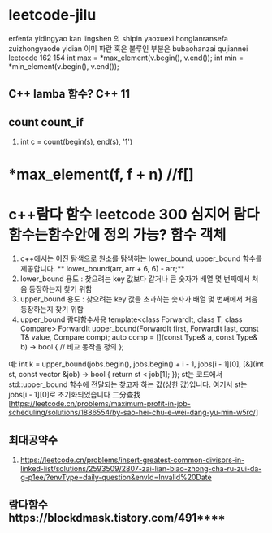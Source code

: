 # leetcode-jilu
erfenfa yidingyao kan lingshen 의 shipin yaoxuexi honglanransefa zuizhongyaode yidian 이미 파란 혹은 불루인 부분은 bubaohanzai qujiannei leetocde 162 154
int max = *max_element(v.begin(), v.end());
int min = *min_element(v.begin(), v.end());

## C++ lamba 함수? C++ 11

## count count_if
1. int c = count(begin(s), end(s), '1')

# *max_element(f, f + n) //f[]

# c++람다 함수 leetcode 300 심지어 람다 함수는함수안에 정의 가능? 함수 객체 
1. c++에서는 이진 탐색으로 원소를 탐색하는 lower_bound, upper_bound 함수를 제공합니다. ** lower_bound(arr, arr + 6, 6) - arr;**
2. lower_bound
용도 : 찾으려는 key 값보다 같거나 큰 숫자가 배열 몇 번째에서 처음 등장하는지 찾기 위함
3. upper_bound
용도 : 찾으려는 key 값을 초과하는 숫자가 배열 몇 번째에서 처음 등장하는지 찾기 위함
4. upper_bound 람다함수사용
template<class ForwardIt, class T, class Compare>
ForwardIt upper_bound(ForwardIt first, ForwardIt last, const T& value, Compare comp);
auto comp = [](const Type& a, const Type& b) -> bool {
    // 비교 동작을 정의
};

예: int k = upper_bound(jobs.begin(), jobs.begin() + i - 1, jobs[i - 1][0], [&](int st, const vector<int> &job) -> bool {
    return st < job[1];
});
st는 코드에서 std::upper_bound 함수에 전달되는 찾고자 하는 값(상한 값)입니다. 여기서 st는 jobs[i - 1][0]로 초기화되었습니다
二分查找[https://leetcode.cn/problems/maximum-profit-in-job-scheduling/solutions/1886554/by-sao-hei-chu-e-wei-dang-yu-min-w5rc/]

## 최대공약수
1. https://leetcode.cn/problems/insert-greatest-common-divisors-in-linked-list/solutions/2593509/2807-zai-lian-biao-zhong-cha-ru-zui-da-g-p1ee/?envType=daily-question&envId=Invalid%20Date

## 람다함수https://blockdmask.tistory.com/491****
